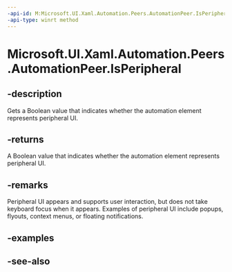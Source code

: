 ```yaml
---
-api-id: M:Microsoft.UI.Xaml.Automation.Peers.AutomationPeer.IsPeripheral
-api-type: winrt method
---
```


<!-- Method syntax
public bool IsPeripheral()
-->

# Microsoft.UI.Xaml.Automation.Peers.AutomationPeer.IsPeripheral

## -description
Gets a Boolean value that indicates whether the automation element represents peripheral UI.

## -returns
A Boolean value that indicates whether the automation element represents peripheral UI.

## -remarks
Peripheral UI appears and supports user interaction, but does not take keyboard focus when it appears. Examples of peripheral UI include popups, flyouts, context menus, or floating notifications.

## -examples

## -see-also

